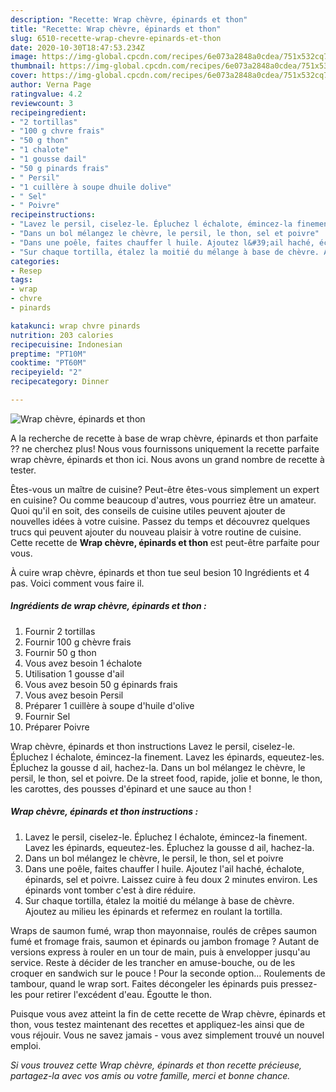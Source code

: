 ```yaml
---
description: "Recette: Wrap chèvre, épinards et thon"
title: "Recette: Wrap chèvre, épinards et thon"
slug: 6510-recette-wrap-chevre-epinards-et-thon
date: 2020-10-30T18:47:53.234Z
image: https://img-global.cpcdn.com/recipes/6e073a2848a0cdea/751x532cq70/wrap-chevre-epinards-et-thon-photo-principale-de-la-recette.jpg
thumbnail: https://img-global.cpcdn.com/recipes/6e073a2848a0cdea/751x532cq70/wrap-chevre-epinards-et-thon-photo-principale-de-la-recette.jpg
cover: https://img-global.cpcdn.com/recipes/6e073a2848a0cdea/751x532cq70/wrap-chevre-epinards-et-thon-photo-principale-de-la-recette.jpg
author: Verna Page
ratingvalue: 4.2
reviewcount: 3
recipeingredient:
- "2 tortillas"
- "100 g chvre frais"
- "50 g thon"
- "1 chalote"
- "1 gousse dail"
- "50 g pinards frais"
- " Persil"
- "1 cuillère à soupe dhuile dolive"
- " Sel"
- " Poivre"
recipeinstructions:
- "Lavez le persil, ciselez-le. Épluchez l échalote, émincez-la finement. Lavez les épinards, equeutez-les. Épluchez la gousse d ail, hachez-la."
- "Dans un bol mélangez le chèvre, le persil, le thon, sel et poivre"
- "Dans une poêle, faites chauffer l huile. Ajoutez l&#39;ail haché, échalote, épinards, sel et poivre. Laissez cuire à feu doux 2 minutes environ. Les épinards vont tomber c&#39;est à dire réduire."
- "Sur chaque tortilla, étalez la moitié du mélange à base de chèvre. Ajoutez au milieu les épinards et refermez en roulant la tortilla."
categories:
- Resep
tags:
- wrap
- chvre
- pinards

katakunci: wrap chvre pinards 
nutrition: 203 calories
recipecuisine: Indonesian
preptime: "PT10M"
cooktime: "PT60M"
recipeyield: "2"
recipecategory: Dinner

---
```



![Wrap chèvre, épinards et thon](https://img-global.cpcdn.com/recipes/6e073a2848a0cdea/751x532cq70/wrap-chevre-epinards-et-thon-photo-principale-de-la-recette.jpg)

A la recherche de recette à base de wrap chèvre, épinards et thon parfaite ?? ne cherchez plus! Nous vous fournissons uniquement la recette parfaite wrap chèvre, épinards et thon ici. Nous avons un grand nombre de recette à tester.

Êtes-vous un maître de cuisine? Peut-être êtes-vous simplement un expert en cuisine? Ou comme beaucoup d'autres, vous pourriez être un amateur. Quoi qu'il en soit, des conseils de cuisine utiles peuvent ajouter de nouvelles idées à votre cuisine. Passez du temps et découvrez quelques trucs qui peuvent ajouter du nouveau plaisir à votre routine de cuisine. Cette recette de <strong> Wrap chèvre, épinards et thon </strong> est peut-être parfaite pour vous.

<!--inarticleads1-->

À cuire wrap chèvre, épinards et thon tue seul besion 10 Ingrédients et 4 pas. Voici comment vous faire il.

##### Ingrédients de wrap chèvre, épinards et thon :

1. Fournir 2 tortillas
1. Fournir 100 g chèvre frais
1. Fournir 50 g thon
1. Vous avez besoin 1 échalote
1. Utilisation 1 gousse d&#39;ail
1. Vous avez besoin 50 g épinards frais
1. Vous avez besoin  Persil
1. Préparer 1 cuillère à soupe d&#39;huile d&#39;olive
1. Fournir  Sel
1. Préparer  Poivre


Wrap chèvre, épinards et thon instructions Lavez le persil, ciselez-le. Épluchez l échalote, émincez-la finement. Lavez les épinards, equeutez-les. Épluchez la gousse d ail, hachez-la. Dans un bol mélangez le chèvre, le persil, le thon, sel et poivre. De la street food, rapide, jolie et bonne, le thon, les carottes, des pousses d&#39;épinard et une sauce au thon ! 

<!--inarticleads2-->

##### Wrap chèvre, épinards et thon instructions :

1. Lavez le persil, ciselez-le. Épluchez l échalote, émincez-la finement. Lavez les épinards, equeutez-les. Épluchez la gousse d ail, hachez-la.
1. Dans un bol mélangez le chèvre, le persil, le thon, sel et poivre
1. Dans une poêle, faites chauffer l huile. Ajoutez l&#39;ail haché, échalote, épinards, sel et poivre. Laissez cuire à feu doux 2 minutes environ. Les épinards vont tomber c&#39;est à dire réduire.
1. Sur chaque tortilla, étalez la moitié du mélange à base de chèvre. Ajoutez au milieu les épinards et refermez en roulant la tortilla.


Wraps de saumon fumé, wrap thon mayonnaise, roulés de crêpes saumon fumé et fromage frais, saumon et épinards ou jambon fromage ? Autant de versions express à rouler en un tour de main, puis à envelopper jusqu&#39;au service. Reste à décider de les trancher en amuse-bouche, ou de les croquer en sandwich sur le pouce ! Pour la seconde option… Roulements de tambour, quand le wrap sort. Faites décongeler les épinards puis pressez-les pour retirer l&#39;excédent d&#39;eau. Égoutte le thon. 

<!--inarticleads1-->

<p>
Puisque vous avez atteint la fin de cette recette de Wrap chèvre, épinards et thon, vous testez maintenant des recettes et appliquez-les ainsi que de vous réjouir. Vous ne savez jamais - vous avez simplement trouvé un nouvel emploi.
</p>

<p>
<i>Si vous trouvez cette Wrap chèvre, épinards et thon recette précieuse, partagez-la avec vos amis ou votre famille, merci et bonne chance.</i>
</p>
